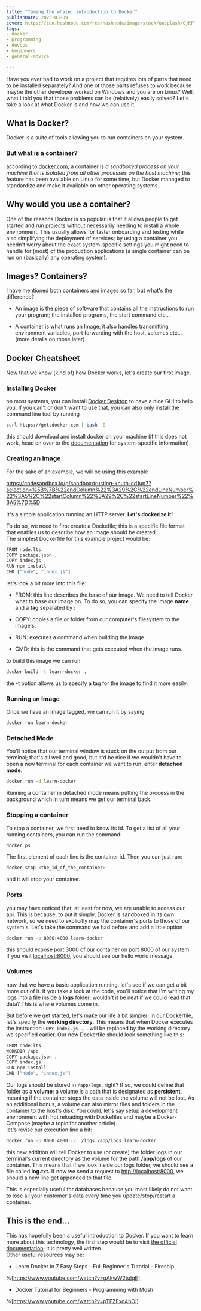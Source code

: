 ```yaml
---
title: "Taming the whale: introduction to Docker"
publishDate: 2023-03-09
cover: https://cdn.hashnode.com/res/hashnode/image/stock/unsplash/GjKPTkhni6Y/upload/9bd7a815beddfee597bf0631b4c697c2.jpeg
tags: 
- docker
- programming
- devops
- beginners
- general-advice

---
```


Have you ever had to work on a project that requires lots of parts that need to be installed separately? And one of those parts refuses to work because maybe the other developer worked on Windows and you are on Linux? Well, what I told you that those problems can be (relatively) easily solved? Let's take a look at what Docker is and how we can use it.

## What is Docker?

Docker is a suite of tools allowing you to run containers on your system.

### But what is a container?

according to [docker.com](https://docker.com), a container is *a sandboxed process on your machine that is isolated from all other processes on the host machine*; this feature has been available on Linux for some time, but Docker managed to standardize and make it available on other operating systems.

## Why would you use a container?

One of the reasons Docker is so popular is that it allows people to get started and run projects without necessarily needing to install a whole environment. This usually allows for faster onboarding and testing while also simplifying the deployment of services; by using a container you needn't worry about the exact system-specific settings you might need to handle for (most) of the production applications (a single container can be run on (basically) any operating system).

## Images? Containers?

I have mentioned both containers and images so far, but what's the difference?

* An image is the piece of software that contains all the instructions to run your program; the installed programs, the start command etc...
    
* A container is what runs an Image; it also handles transmitting environment variables, port forwarding with the host, volumes etc... (more details on those later)
    

## Docker Cheatsheet

Now that we know (kind of) how Docker works, let's create our first image.

### Installing Docker

on most systems, you can install [Docker Desktop](https://docker.com) to have a nice GUI to help you. If you can't or don't want to use that, you can also only install the command line tool by running

```bash
curl https://get.docker.com | bash -E
```

this should download and install docker on your machine (if this does not work, head on over to the [documentation](https://docs.docker.com/get-started/) for system-specific information).

### Creating an Image

For the sake of an example, we will be using this example

https://codesandbox.io/p/sandbox/trusting-knuth-cd1up7?selection=%5B%7B%22endColumn%22%3A29%2C%22endLineNumber%22%3A5%2C%22startColumn%22%3A29%2C%22startLineNumber%22%3A5%7D%5D

It's a simple application running an HTTP server. **Let's dockerize it!**

To do so, we need to first create a Dockefile; this is a specific file format that enables us to describe how an Image should be created.  
The simplest Dockerfile for this example project would be:

```bash
FROM node:lts
COPY package.json .
COPY index.js .
RUN npm install
CMD ["node", "index.js"]
```

let's look a bit more into this file:

* FROM: this line describes the base of our image. We need to tell Docker what to base our image on. To do so, you can specify the image **name** and a **tag** separated by **:**
    
* COPY: copies a file or folder from our computer's filesystem to the image's.
    
* RUN: executes a command when building the image
    
* CMD: this is the command that gets executed when the image runs.
    

to build this image we can run:

```bash
docker build -t learn-docker .
```

the -t option allows us to specify a tag for the image to find it more easily.

### Running an Image

Once we have an image tagged, we can run it by saying:

```bash
docker run learn-docker
```

### Detached Mode

You'll notice that our terminal window is stuck on the output from our terminal; that's all well and good, but it'd be nice if we wouldn't have to open a new terminal for each container we want to run: enter **detached mode**.

```bash
docker run -d learn-docker
```

Running a container in detached mode means putting the process in the background which in turn means we get our terminal back.

### Stopping a container

To stop a container, we first need to know its id. To get a list of all your running containers, you can run the command:

```bash
docker ps
```

The first element of each line is the container id. Then you can just run:

```bash
docker stop <the_id_of_the_container>
```

and it will stop your container.

### Ports

you may have noticed that, at least for now, we are unable to access our api. This is because, to put it simply, Docker is sandboxed in its own network, so we need to explicitly map the container's ports to those of our system's. Let's take the command we had before and add a little option

```bash
docker run -p 8000:4000 learn-docker
```

this should expose port 3000 of our container on port 8000 of our system. If you visit [localhost:8000](http://127.0.0.1:8000), you should see our hello world message.

### Volumes

now that we have a basic application running, let's see if we can get a bit more out of it. If you take a look at the code, you'll notice that I'm writing my logs into a file inside a **logs** folder; wouldn't it be neat if we could read that data? This is where volumes come in.

But before we get started, let's make our life a bit simpler; in our Dockerfile, let's specify the **working directory.** This means that when Docker executes the instruction `COPY index.js .`, **.** will be replaced by the working directory we specified earlier. Our new Dockerfile should look something like this:

```bash
FROM node:lts
WORKDIR /app
COPY package.json .
COPY index.js .
RUN npm install
CMD ["node", "index.js"]
```

Our logs should be stored in `/app/logs`, right? If so, we could define that folder as a **volume**; a volume is a path that is designated as **persistent**, meaning if the container stops the data inside the volume will not be lost. As an additional bonus, a volume can also mirror files and folders in the container to the host's disk. You could, let's say setup a development environment with hot reloading with Dockefiles and maybe a Docker-Compose (maybe a topic for another article).  
let's revise our execution line a bit:

```bash
docker run -p 8000:4000 -v ./logs:/app/logs learn-docker
```

this new addition will tell Docker to use (or create) the folder logs in our terminal's current directory as the volume for the path **/app/logs** of our container. This means that if we look inside our logs folder, we should see a file called **log.txt.** If now we send a request to [http://localhost:8000](http://127.0.0.1:8000), we should a new line get appended to that file.

This is especially useful for databases because you most likely do not want to lose all your customer's data every time you update/stop/restart a container.

## This is the end...

This has hopefully been a useful introduction to Docker. If you want to learn more about this technology, the first step would be to visit [the official documentation](https://docs.docker.com); it is pretty well written.  
Other useful resources may be:

* Learn Docker in 7 Easy Steps - Full Beginner's Tutorial - Fireship
    

%[https://www.youtube.com/watch?v=gAkwW2tuIqE] 

* Docker Tutorial for Beginners - Programming with Mosh
    

%[https://www.youtube.com/watch?v=pTFZFxd4hOI]